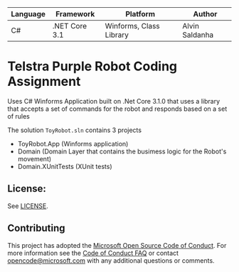 | Language | Framework | Platform | Author |
| -------- | -------- |--------|--------|
| C# | .NET Core 3.1 | Winforms, Class Library | Alvin Saldanha


# Telstra Purple Robot Coding Assignment

Uses C# Winforms Application built on .Net Core 3.1.0 that uses a library that accepts a set of commands for the robot and responds based on a set of rules

The solution `ToyRobot.sln` contains 3 projects
  * ToyRobot.App (Winforms application)
  * Domain (Domain Layer that contains the busimess logic for the Robot's movement)
  * Domain.XUnitTests (XUnit tests)




## License:
See [LICENSE](LICENSE).


## Contributing
This project has adopted the [Microsoft Open Source Code of Conduct](https://opensource.microsoft.com/codeofconduct/).
For more information see the [Code of Conduct FAQ](https://opensource.microsoft.com/codeofconduct/faq/) or
contact [opencode@microsoft.com](mailto:opencode@microsoft.com) with any additional questions or comments.
